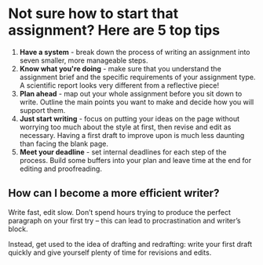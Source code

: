 # Not sure how to start that assignment? Here are 5 top tips
1. **Have a system** - break down the process of writing an assignment into seven smaller, more manageable steps.
2. **Know what you're doing** - make sure that you understand the assignment brief and the specific requirements of your assignment type. A scientific report looks very different from a reflective piece!
3. **Plan ahead** - map out your whole assignment before you sit down to write. Outline the main points you want to make and decide how you will support them.
4. **Just start writing** - focus on putting your ideas on the page without worrying too much about the style at first, then revise and edit as necessary. Having a first draft to improve upon is much less daunting than facing the blank page.
5. **Meet your deadline** - set internal deadlines for each step of the process. Build some buffers into your plan and leave time at the end for editing and proofreading.


## How can I become a more efficient writer?
Write fast, edit slow. Don’t spend hours trying to produce the perfect paragraph on your first try – this can lead to procrastination and writer’s block.

Instead, get used to the idea of drafting and redrafting: write your first draft quickly and give yourself plenty of time for revisions and edits.